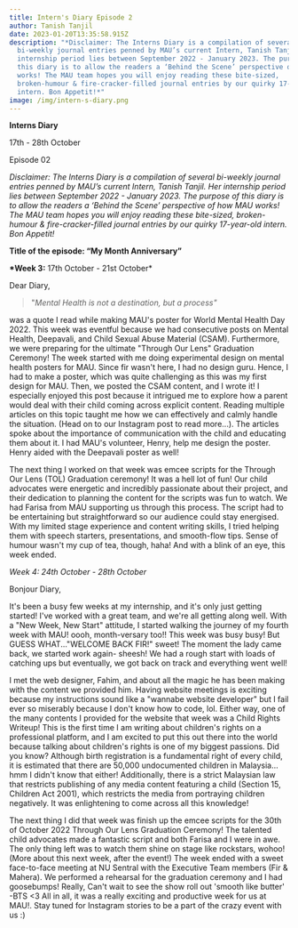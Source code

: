 ```yaml
---
title: Intern's Diary Episode 2
author: Tanish Tanjil
date: 2023-01-20T13:35:58.915Z
description: "*Disclaimer: The Interns Diary is a compilation of several
  bi-weekly journal entries penned by MAU’s current Intern, Tanish Tanjil. Her
  internship period lies between September 2022 - January 2023. The purpose of
  this diary is to allow the readers a ‘Behind the Scene’ perspective of how MAU
  works! The MAU team hopes you will enjoy reading these bite-sized,
  broken-humour & fire-cracker-filled journal entries by our quirky 17-year-old
  intern. Bon Appetit!*"
image: /img/intern-s-diary.png
---
```

**Interns Diary** 

17th - 28th October

Episode 02

*Disclaimer: The Interns Diary is a compilation of several bi-weekly journal entries penned by MAU’s current Intern, Tanish Tanjil. Her internship period lies between September 2022 - January 2023. The purpose of this diary is to allow the readers a ‘Behind the Scene’ perspective of how MAU works! The MAU team hopes you will enjoy reading these bite-sized, broken-humour & fire-cracker-filled journal entries by our quirky 17-year-old intern. Bon Appetit!* 

**Title of the episode: “My Month Anniversary”**

**\*Week 3:** 17th October - 21st October*

Dear Diary, 

> "*Mental Health is not a destination, but a process"* 

was a quote I read while making MAU's poster for World Mental Health Day 2022. This week was eventful because we had consecutive posts on Mental Health, Deepavali, and Child Sexual Abuse Material (CSAM). Furthermore, we were preparing for the ultimate "Through Our Lens" Graduation Ceremony! The week started with me doing experimental design on mental health posters for MAU. Since fir wasn't here, I had no design guru. Hence, I had to make a poster, which was quite challenging as this was my first design for MAU. Then, we posted the CSAM content, and I wrote it! I especially enjoyed this post because it intrigued me to explore how a parent would deal with their child coming across explicit content. Reading multiple articles on this topic taught me how we can effectively and calmly handle the situation. (Head on to our Instagram post to read more...). The articles spoke about the importance of communication with the child and educating them about it. I had MAU's volunteer, Henry, help me design the poster. Henry aided with the Deepavali poster as well!

The next thing I worked on that week was emcee scripts for the Through Our Lens (TOL) Graduation ceremony! It was a hell lot of fun! Our child advocates were energetic and incredibly passionate about their project, and their dedication to planning the content for the scripts was fun to watch. We had Farisa from MAU supporting us through this process. The script had to be entertaining but straightforward so our audience could stay energised. With my limited stage experience and content writing skills, I tried helping them with speech starters, presentations, and smooth-flow tips. Sense of humour wasn't my cup of tea, though, haha! And with a blink of an eye, this week ended. 

*Week 4: 24th October - 28th October*

Bonjour Diary, 

It's been a busy few weeks at my internship, and it's only just getting started! I've worked with a great team, and we're all getting along well. With a "New Week, New Start" attitude, I started walking the journey of my fourth week with MAU! oooh, month-versary too!! This week was busy busy! But GUESS WHAT..."WELCOME BACK FIR!" sweet! The moment the lady came back, we started work again- sheesh! We had a rough start with loads of catching ups but eventually, we got back on track and everything went well!

I met the web designer, Fahim, and about all the magic he has been making with the content we provided him. Having website meetings is exciting because my instructions sound like a "wannabe website developer" but I fail ever so miserably because I don't know how to code, lol. Either way, one of the many contents I provided for the website that week was a Child Rights Writeup! This is the first time I am writing about children's rights on a professional platform, and I am excited to put this out there into the world because talking about children's rights is one of my biggest passions. Did you know? Although birth registration is a fundamental right of every child, it is estimated that there are 50,000 undocumented children in Malaysia... hmm I didn't know that either! Additionally, there is a strict Malaysian law that restricts publishing of any media content featuring a child (Section 15, Children Act 2001), which restricts the media from portraying children negatively. It was enlightening to come across all this knowledge!

The next thing I did that week was finish up the emcee scripts for the 30th of October 2022 Through Our Lens Graduation Ceremony! The talented child advocates made a fantastic script and both Farisa and I were in awe. The only thing left was to watch them shine on stage like rockstars, wohoo! (More about this next week, after the event!) The week ended with a sweet face-to-face meeting at NU Sentral with the Executive Team members (Fir & Mahera). We performed a rehearsal for the graduation ceremony and I had goosebumps! Really, Can't wait to see the show roll out 'smooth like butter' -BTS <3 All in all, it was a really exciting and productive week for us at MAU!. Stay tuned for Instagram stories to be a part of the crazy event with us :)